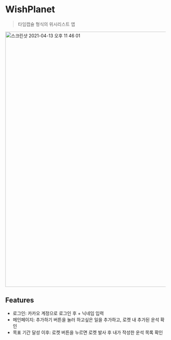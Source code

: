 # WishPlanet

> 타임캡슐 형식의 위시리스트 앱
> 
<img width="800" alt="스크린샷 2021-04-13 오후 11 46 01" src="https://user-images.githubusercontent.com/78068968/114572520-85553e00-9cb2-11eb-9686-fb139241798d.png">

## Features
+ 로그인: 카카오 계정으로 로그인 후 + 닉네임 입력
+ 메인페이지: 추가하기 버튼을 눌러 하고싶은 일을 추가하고, 로켓 내 추가된 운석 확인
+ 목표 기간 달성 이후: 로켓 버튼을 누르면 로켓 발사 후 내가 작성한 운석 목록 확인
